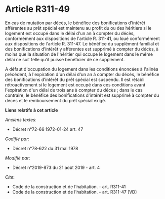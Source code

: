 # Article R311-49

En cas de mutation par décès, le bénéfice des bonifications d'intérêt afférentes au prêt spécial est maintenu au profit du ou
des héritiers si le logement est occupé dans le délai d'un an à compter du décès, conformément aux dispositions de l'article
R. 311-41, ou loué conformément aux dispositions de l'article R. 311-47. Le bénéfice du supplément familial et des
bonifications d'intérêt y afférentes est supprimé à compter du décès, à moins que la situation de l'héritier qui occupe le
logement dans le même délai ne soit telle qu'il puisse bénéficier de ce supplément. 

A défaut d'occupation du logement dans les conditions énoncées à l'alinéa précédent, à l'expiration d'un délai d'un an à
compter du décès, le bénéfice des bonifications d'intérêt du prêt spécial est suspendu. Il est rétabli rétroactivement si le
logement est occupé dans ces conditions avant l'expiration d'un délai de trois ans à compter du décès ; dans le cas
contraire, le bénéfice des bonifications d'intérêt est supprimé à compter du décès et le remboursement du prêt spécial exigé.

**Liens relatifs à cet article**

_Anciens textes_:

  - Décret n°72-66 1972-01-24 art. 47

_Codifié par_:

  - Décret n°78-622 du 31 mai 1978

_Modifié par_:

  - Décret n°2019-873 du 21 août 2019 - art. 4

_Cite_:

  - Code de la construction et de l'habitation. - art. R311-41
  - Code de la construction et de l'habitation. - art. R311-47 (VD)
